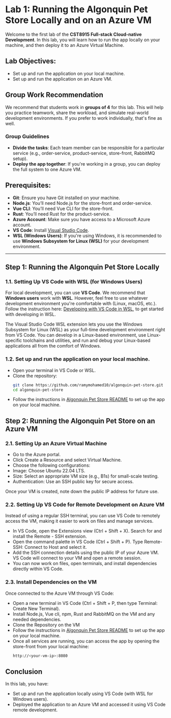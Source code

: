 # Lab 1: Running the Algonquin Pet Store Locally and on an Azure VM

Welcome to the first lab of the **CST8915 Full-stack Cloud-native Development**. In this lab, you will learn how to run the app locally on your machine, and then deploy it to an Azure Virtual Machine.

## Lab Objectives:
- Set up and run the application on your local machine.
- Set up and run the application on an Azure VM.

## Group Work Recommendation
We recommend that students work in **groups of 4** for this lab. This will help you practice teamwork, share the workload, and simulate real-world development environments. If you prefer to work individually, that's fine as well.
### Group Guidelines

- **Divide the tasks**: Each team member can be responsible for a particular service (e.g., order-service, product-service, store-front, RabbitMQ setup).
- **Deploy the app together**: If you're working in a group, you can deploy the full system to one Azure VM.


## Prerequisites:
- **Git**: Ensure you have Git installed on your machine.
- **Node.js**: You’ll need Node.js for the store-front and order-service.
- **Vue CLI**: You’ll need Vue CLI for the store-front.
- **Rust**: You’ll need Rust for the product-service.
- **Azure Account**: Make sure you have access to a Microsoft Azure account.
- **VS Code**: Install [Visual Studio Code](https://code.visualstudio.com/).
- **WSL (Windows Users)**: If you're using Windows, it is recommended to use **Windows Subsystem for Linux (WSL)** for your development environment.

---

## Step 1: Running the Algonquin Pet Store Locally
### 1.1. Setting Up VS Code with WSL (for Windows Users)

For local development, you can use **VS Code**. We recommend that **Windows users** work with **WSL**. However, feel free to use whatever development environment you're comfortable with (Linux, macOS, etc.).
Follow the instruction here: [Developing with VS Code in WSL](https://code.visualstudio.com/docs/remote/wsl), to get started with developing in WSL.


The Visual Studio Code WSL extension lets you use the Windows Subsystem for Linux (WSL) as your full-time development environment right from VS Code. You can develop in a Linux-based environment, use Linux-specific toolchains and utilities, and run and debug your Linux-based applications all from the comfort of Windows.
### 1.2. Set up and run the application on your local machine.
- Open your terminal in VS Code or WSL.
- Clone the repository:
    ```bash
    git clone https://github.com/ramymohamed10/algonquin-pet-store.git
    cd algonquin-pet-store
- Follow the instructions in [Algonquin Pet Store README](README.md) to set up the app on your local machine.


## Step 2: Running the Algonquin Pet Store on an Azure VM
### 2.1. Setting Up an Azure Virtual Machine
- Go to the Azure portal.
- Click Create a Resource and select Virtual Machine.
- Choose the following configurations:
- Image: Choose Ubuntu 22.04 LTS.
- Size: Select an appropriate VM size (e.g., B1s) for small-scale testing.
- Authentication: Use an SSH public key for secure access.

Once your VM is created, note down the public IP address for future use.
### 2.2. Setting Up VS Code for Remote Development on Azure VM
Instead of using a regular SSH terminal, you can use VS Code to remotely access the VM, making it easier to work on files and manage services.

- In VS Code, open the Extensions view (Ctrl + Shift + X). Search for and install the Remote - SSH extension.
- Open the command palette in VS Code (Ctrl + Shift + P). Type Remote-SSH: Connect to Host and select it.
- Add the SSH connection details using the public IP of your Azure VM. VS Code will connect to your VM and open a remote session.
- You can now work on files, open terminals, and install dependencies directly within VS Code.

### 2.3. Install Dependencies on the VM
Once connected to the Azure VM through VS Code:
- Open a new terminal in VS Code (Ctrl + Shift + P, then type Terminal: Create New Terminal).
- Install Node.js, Vue cli, npm, Rust and RabbitMQ on the VM and any needed dependencies.
- Clone the Repository on the VM
- Follow the instructions in [Algonquin Pet Store README](README.md) to set up the app on your local machine.
- Once all services are running, you can access the app by opening the store-front from your local machine:
    ```bash
    http://<your-vm-ip>:8080

## Conclusion
In this lab, you have:
- Set up and run the application locally using VS Code (with WSL for Windows users).
- Deployed the application to an Azure VM and accessed it using VS Code remote development.
